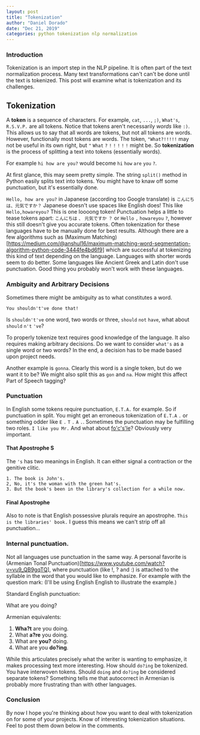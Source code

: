 ```yaml
---
layout: post
title: "Tokenization"
author: "Daniel Dorado"
date: "Dec 21, 2019"
categories: python tokenization nlp normalization
---
```


### Introduction

Tokenization is an import step in the NLP pipeline. It is often part of the text
normalization process. Many text transformations can't can't be done until the
text is tokenized. This post will examine what is tokenization and its challenges.

## Tokenization

A **token** is a sequence of
characters.  For example, `cat`, `...`, `;)`, `What's`, `R.S.V.P.` are all tokens.
Notice that tokens aren't necessarily *words* like `:)`. This allows us to say 
that all words are tokens, but not all tokens are words. However, functionally
most tokens are words.  The token, `"What?!!!!!` may not be 
useful in its own right, but `"` `What` `?` `!` `!` `!` `!` `!`  might be.
So **tokenization** is the process of splitting a text into tokens (essentially words).


For example `hi how are you?` would become `hi` `how` `are` `you` `?`.


At first glance, this may seem pretty simple.  The string `split()` method
in Python easily splits text into tokens. You might have to knaw off some
punctuation, but it's essentially done.

`Hello, how are you?` in Japanese (according too Google translate) is
`こんにちは、元気ですか？` Japanese doesn't use spaces like English does! This like
`Hello,howareyou?`  This is one loooong token! Punctuation helps a little to
tease tokens apart: `こんにちは` `、` `元気ですか` `？` or `Hello` `,` `howareyou` `?`,
however this still doesn't give you accurate tokens. Often tokenization for these
languages have to be manually done for best results. Although there are a few
algorithms such as (Maximum Matching)[https://medium.com/@anshul16/maximum-matching-word-segmentation-algorithm-python-code-3444fe4bd6f9]
which are successful at tokenizing this kind of text depending on the language.
Languages with shorter words seem to do better. Some languages like Ancient 
Greek and Latin don't use punctuation.  Good thing you probably won't work with
these languages. 

### Ambiguity and Arbitrary Decisions

Sometimes there might be ambiguity as to what constitutes a word.

```
You shouldn't've done that!
```
Is `shouldn't've` one word, two words or three, `should` `not` `have`, what
about `should` `n't` `'ve`?


To properly tokenize text requires good knowledge of the language.  It also
requires making arbitrary decisions. Do we want to consider `what's` as
a single word or two words?  In the end, a decision has to be made based
upon project needs.

Another example is `gonna`. Clearly this word is a single token, but do we 
want it to be? We might also split this as `gon` and `na`.  How might this
affect Part of Speech tagging?

### Punctuation 

In English some tokens require punctuation, `E.T.A.` for example. So if
punctuation in split. You might get an erroneous tokenization of `E.T.A` `.`
or something odder like `E` `.` `T` `.` `A` `.`.  Sometimes the punctuation
may be fulfilling two roles. `I like you Mr.` And what about 
[fo'c's'le](https://en.wikipedia.org/wiki/Forecastle)? Obviously very
important.

#### That Apostrophe S

The `'s` has two meanings in English. It can either signal a contraction or
the genitive clitic. 

```
1. The book is John's.
2, No, it's the woman with the green hat's.
3. But the book's been in the library's collection for a while now.
```
#### Final Apostrophe

Also to note is that English possessive plurals require an apostrophe. `This
is the libraries' book.` I guess this means we can't strip off all 
punctuation...

### Internal punctuation.

Not all languages use punctuation in the same way.  A personal favorite is
(Armenian Tonal Punctuation)[https://www.youtube.com/watch?v=vu9_QB9gqTQ],
where punctuation (like !, ? and :) is attached to the syllable in the word that you would like
to emphasize. For example with the question mark: (I'll be using English
English to illustrate the example.)


Standard English punctuation:

What are you doing?

Armenian equivalents:
1. **Wha?t** are you doing.
2. What **a?re** you doing.
3. What are **you?** doing.
4. What are you **do?ing**.

While this articulates precisely what the writer is wanting to emphasize, it
makes processing text more interesting. How should `do?ing` be tokenized. 
You have interwoven tokens. Should `doing` and `do?ing` be considered separate
tokens? Something tells me that autocorrect in Armenian is probably more
frustrating than with other languages.


### Conclusion

By now I hope you're thinking about how you want to deal with tokenization on
for some of your projects.  Know of interesting tokenization situations. Feel
to post them down below in the comments.